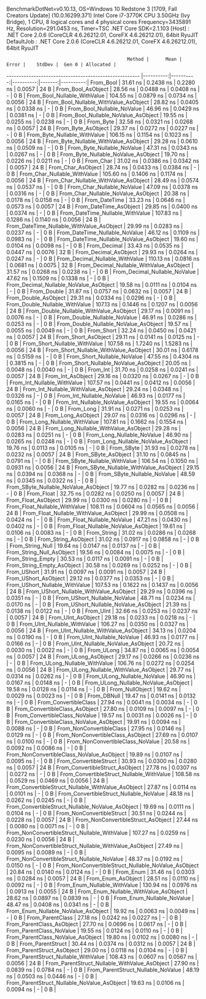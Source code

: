 
BenchmarkDotNet=v0.10.13, OS=Windows 10 Redstone 3 [1709, Fall Creators Update] (10.0.16299.371)
Intel Core i7-3770K CPU 3.50GHz (Ivy Bridge), 1 CPU, 8 logical cores and 4 physical cores
Frequency=3435891 Hz, Resolution=291.0453 ns, Timer=TSC
.NET Core SDK=2.1.103
  [Host]     : .NET Core 2.0.6 (CoreCLR 4.6.26212.01, CoreFX 4.6.26212.01), 64bit RyuJIT
  DefaultJob : .NET Core 2.0.6 (CoreCLR 4.6.26212.01, CoreFX 4.6.26212.01), 64bit RyuJIT


                                                Method |      Mean |     Error |    StdDev |  Gen 0 | Allocated |
------------------------------------------------------ |----------:|----------:|----------:|-------:|----------:|
                                             From_Bool |  31.61 ns | 0.2438 ns | 0.2280 ns | 0.0057 |      24 B |
                                    From_Bool_AsObject |  28.56 ns | 0.0488 ns | 0.0408 ns |      - |       0 B |
                          From_Bool_Nullable_WithValue | 104.55 ns | 0.0879 ns | 0.0734 ns | 0.0056 |      24 B |
                 From_Bool_Nullable_WithValue_AsObject |  28.82 ns | 0.0405 ns | 0.0338 ns |      - |       0 B |
                            From_Bool_Nullable_NoValue |  46.96 ns | 0.0429 ns | 0.0381 ns |      - |       0 B |
                   From_Bool_Nullable_NoValue_AsObject |  19.55 ns | 0.0255 ns | 0.0238 ns |      - |       0 B |
                                             From_Byte |  32.58 ns | 0.0321 ns | 0.0268 ns | 0.0057 |      24 B |
                                    From_Byte_AsObject |  29.37 ns | 0.0272 ns | 0.0227 ns |      - |       0 B |
                          From_Byte_Nullable_WithValue | 106.15 ns | 0.1154 ns | 0.1023 ns | 0.0056 |      24 B |
                 From_Byte_Nullable_WithValue_AsObject |  29.28 ns | 0.0610 ns | 0.0509 ns |      - |       0 B |
                            From_Byte_Nullable_NoValue |  47.31 ns | 0.0343 ns | 0.0267 ns |      - |       0 B |
                   From_Byte_Nullable_NoValue_AsObject |  19.70 ns | 0.0226 ns | 0.0211 ns |      - |       0 B |
                                             From_Char |  31.02 ns | 0.0386 ns | 0.0342 ns | 0.0057 |      24 B |
                                    From_Char_AsObject |  28.74 ns | 0.0433 ns | 0.0384 ns |      - |       0 B |
                          From_Char_Nullable_WithValue | 105.60 ns | 0.1406 ns | 0.1174 ns | 0.0056 |      24 B |
                 From_Char_Nullable_WithValue_AsObject |  28.49 ns | 0.0574 ns | 0.0537 ns |      - |       0 B |
                            From_Char_Nullable_NoValue |  47.09 ns | 0.0378 ns | 0.0316 ns |      - |       0 B |
                   From_Char_Nullable_NoValue_AsObject |  20.38 ns | 0.0178 ns | 0.0158 ns |      - |       0 B |
                                         From_DateTime |  33.23 ns | 0.0646 ns | 0.0573 ns | 0.0057 |      24 B |
                                From_DateTime_AsObject |  29.85 ns | 0.0400 ns | 0.0374 ns |      - |       0 B |
                      From_DateTime_Nullable_WithValue | 107.83 ns | 0.1286 ns | 0.1140 ns | 0.0056 |      24 B |
             From_DateTime_Nullable_WithValue_AsObject |  29.99 ns | 0.0283 ns | 0.0237 ns |      - |       0 B |
                        From_DateTime_Nullable_NoValue |  46.12 ns | 0.1109 ns | 0.0983 ns |      - |       0 B |
               From_DateTime_Nullable_NoValue_AsObject |  19.60 ns | 0.0104 ns | 0.0098 ns |      - |       0 B |
                                          From_Decimal |  33.43 ns | 0.0535 ns | 0.0447 ns | 0.0076 |      32 B |
                                 From_Decimal_AsObject |  29.93 ns | 0.0264 ns | 0.0247 ns |      - |       0 B |
                       From_Decimal_Nullable_WithValue | 110.13 ns | 0.0816 ns | 0.0681 ns | 0.0075 |      32 B |
              From_Decimal_Nullable_WithValue_AsObject |  31.57 ns | 0.0268 ns | 0.0238 ns |      - |       0 B |
                         From_Decimal_Nullable_NoValue |  47.62 ns | 0.1509 ns | 0.1338 ns |      - |       0 B |
                From_Decimal_Nullable_NoValue_AsObject |  19.58 ns | 0.0111 ns | 0.0104 ns |      - |       0 B |
                                           From_Double |  31.87 ns | 0.0757 ns | 0.0632 ns | 0.0057 |      24 B |
                                  From_Double_AsObject |  29.31 ns | 0.0334 ns | 0.0296 ns |      - |       0 B |
                        From_Double_Nullable_WithValue | 107.13 ns | 0.1446 ns | 0.1207 ns | 0.0056 |      24 B |
               From_Double_Nullable_WithValue_AsObject |  29.17 ns | 0.0091 ns | 0.0076 ns |      - |       0 B |
                          From_Double_Nullable_NoValue |  46.91 ns | 0.0286 ns | 0.0253 ns |      - |       0 B |
                 From_Double_Nullable_NoValue_AsObject |  19.57 ns | 0.0055 ns | 0.0049 ns |      - |       0 B |
                                            From_Short |  32.24 ns | 0.0450 ns | 0.0421 ns | 0.0057 |      24 B |
                                   From_Short_AsObject |  29.11 ns | 0.0141 ns | 0.0125 ns |      - |       0 B |
                         From_Short_Nullable_WithValue | 107.58 ns | 1.7240 ns | 1.5283 ns | 0.0056 |      24 B |
                From_Short_Nullable_WithValue_AsObject |  30.01 ns | 0.6178 ns | 0.5159 ns |      - |       0 B |
                           From_Short_Nullable_NoValue |  47.55 ns | 0.4304 ns | 0.3815 ns |      - |       0 B |
                  From_Short_Nullable_NoValue_AsObject |  20.05 ns | 0.0048 ns | 0.0040 ns |      - |       0 B |
                                              From_Int |  31.70 ns | 0.0258 ns | 0.0241 ns | 0.0057 |      24 B |
                                     From_Int_AsObject |  29.16 ns | 0.0320 ns | 0.0267 ns |      - |       0 B |
                           From_Int_Nullable_WithValue | 107.57 ns | 0.0441 ns | 0.0412 ns | 0.0056 |      24 B |
                  From_Int_Nullable_WithValue_AsObject |  29.24 ns | 0.0348 ns | 0.0326 ns |      - |       0 B |
                             From_Int_Nullable_NoValue |  46.93 ns | 0.0177 ns | 0.0165 ns |      - |       0 B |
                    From_Int_Nullable_NoValue_AsObject |  19.55 ns | 0.0064 ns | 0.0060 ns |      - |       0 B |
                                             From_Long |  31.91 ns | 0.0271 ns | 0.0253 ns | 0.0057 |      24 B |
                                    From_Long_AsObject |  29.07 ns | 0.0316 ns | 0.0296 ns |      - |       0 B |
                          From_Long_Nullable_WithValue | 107.81 ns | 0.1662 ns | 0.1554 ns | 0.0056 |      24 B |
                 From_Long_Nullable_WithValue_AsObject |  29.28 ns | 0.0283 ns | 0.0251 ns |      - |       0 B |
                            From_Long_Nullable_NoValue |  46.90 ns | 0.0265 ns | 0.0248 ns |      - |       0 B |
                   From_Long_Nullable_NoValue_AsObject |  19.76 ns | 0.0113 ns | 0.0105 ns |      - |       0 B |
                                            From_SByte |  31.93 ns | 0.0278 ns | 0.0232 ns | 0.0057 |      24 B |
                                   From_SByte_AsObject |  31.10 ns | 0.0845 ns | 0.0791 ns |      - |       0 B |
                         From_SByte_Nullable_WithValue | 106.54 ns | 0.1050 ns | 0.0931 ns | 0.0056 |      24 B |
                From_SByte_Nullable_WithValue_AsObject |  29.15 ns | 0.0394 ns | 0.0368 ns |      - |       0 B |
                           From_SByte_Nullable_NoValue |  48.59 ns | 0.0345 ns | 0.0322 ns |      - |       0 B |
                  From_SByte_Nullable_NoValue_AsObject |  19.77 ns | 0.0282 ns | 0.0236 ns |      - |       0 B |
                                            From_Float |  32.75 ns | 0.0282 ns | 0.0250 ns | 0.0057 |      24 B |
                                   From_Float_AsObject |  29.99 ns | 0.0300 ns | 0.0280 ns |      - |       0 B |
                         From_Float_Nullable_WithValue | 108.11 ns | 0.0604 ns | 0.0565 ns | 0.0056 |      24 B |
                From_Float_Nullable_WithValue_AsObject |  29.99 ns | 0.0508 ns | 0.0424 ns |      - |       0 B |
                           From_Float_Nullable_NoValue |  47.21 ns | 0.0430 ns | 0.0402 ns |      - |       0 B |
                  From_Float_Nullable_NoValue_AsObject |  19.61 ns | 0.0106 ns | 0.0083 ns |      - |       0 B |
                                           From_String |  31.02 ns | 0.0286 ns | 0.0268 ns |      - |       0 B |
                                  From_String_AsObject |  31.02 ns | 0.0917 ns | 0.0858 ns |      - |       0 B |
                                      From_String_Null |  19.64 ns | 0.0147 ns | 0.0137 ns |      - |       0 B |
                             From_String_Null_AsObject |  19.56 ns | 0.0084 ns | 0.0075 ns |      - |       0 B |
                                     From_String_Empty |  30.53 ns | 0.0117 ns | 0.0091 ns |      - |       0 B |
                            From_String_Empty_AsObject |  30.58 ns | 0.0269 ns | 0.0252 ns |      - |       0 B |
                                           From_UShort |  31.91 ns | 0.0097 ns | 0.0091 ns | 0.0057 |      24 B |
                                  From_UShort_AsObject |  29.12 ns | 0.0377 ns | 0.0353 ns |      - |       0 B |
                        From_UShort_Nullable_WithValue | 107.53 ns | 0.1622 ns | 0.1437 ns | 0.0056 |      24 B |
               From_UShort_Nullable_WithValue_AsObject |  29.29 ns | 0.0396 ns | 0.0351 ns |      - |       0 B |
                          From_UShort_Nullable_NoValue |  48.71 ns | 0.0234 ns | 0.0170 ns |      - |       0 B |
                 From_UShort_Nullable_NoValue_AsObject |  21.39 ns | 0.0138 ns | 0.0122 ns |      - |       0 B |
                                             From_UInt |  32.66 ns | 0.0253 ns | 0.0237 ns | 0.0057 |      24 B |
                                    From_UInt_AsObject |  29.18 ns | 0.0233 ns | 0.0218 ns |      - |       0 B |
                          From_UInt_Nullable_WithValue | 106.27 ns | 0.0350 ns | 0.0327 ns | 0.0056 |      24 B |
                 From_UInt_Nullable_WithValue_AsObject |  34.13 ns | 0.0204 ns | 0.0190 ns |      - |       0 B |
                            From_UInt_Nullable_NoValue |  46.93 ns | 0.0177 ns | 0.0166 ns |      - |       0 B |
                   From_UInt_Nullable_NoValue_AsObject |  20.72 ns | 0.0030 ns | 0.0022 ns |      - |       0 B |
                                            From_ULong |  34.87 ns | 0.0065 ns | 0.0054 ns | 0.0057 |      24 B |
                                   From_ULong_AsObject |  29.17 ns | 0.0266 ns | 0.0236 ns |      - |       0 B |
                         From_ULong_Nullable_WithValue | 106.76 ns | 0.0272 ns | 0.0254 ns | 0.0056 |      24 B |
                From_ULong_Nullable_WithValue_AsObject |  29.77 ns | 0.0314 ns | 0.0262 ns |      - |       0 B |
                           From_ULong_Nullable_NoValue |  46.90 ns | 0.0167 ns | 0.0148 ns |      - |       0 B |
                  From_ULong_Nullable_NoValue_AsObject |  19.58 ns | 0.0128 ns | 0.0114 ns |      - |       0 B |
                                       From_NullObject |  19.62 ns | 0.0029 ns | 0.0023 ns |      - |       0 B |
                                           From_DBNull |  19.47 ns | 0.0141 ns | 0.0132 ns |      - |       0 B |
                                 From_ConvertibleClass |  27.94 ns | 0.0041 ns | 0.0034 ns |      - |       0 B |
                        From_ConvertibleClass_AsObject |  27.80 ns | 0.0109 ns | 0.0097 ns |      - |       0 B |
                         From_ConvertibleClass_NoValue |  19.57 ns | 0.0031 ns | 0.0026 ns |      - |       0 B |
                From_ConvertibleClass_NoValue_AsObject |  19.91 ns | 0.0094 ns | 0.0088 ns |      - |       0 B |
                              From_NonConvertibleClass |  27.95 ns | 0.0146 ns | 0.0129 ns |      - |       0 B |
                     From_NonConvertibleClass_AsObject |  27.69 ns | 0.0107 ns | 0.0100 ns |      - |       0 B |
                      From_NonConvertibleClass_NoValue |  20.58 ns | 0.0092 ns | 0.0086 ns |      - |       0 B |
             From_NonConvertibleClass_NoValue_AsObject |  19.89 ns | 0.0107 ns | 0.0095 ns |      - |       0 B |
                                From_ConvertibleStruct |  30.93 ns | 0.0300 ns | 0.0280 ns | 0.0057 |      24 B |
                       From_ConvertibleStruct_AsObject |  27.78 ns | 0.0307 ns | 0.0272 ns |      - |       0 B |
             From_ConvertibleStruct_Nullable_WithValue | 108.58 ns | 0.0529 ns | 0.0469 ns | 0.0056 |      24 B |
    From_ConvertibleStruct_Nullable_WithValue_AsObject |  27.87 ns | 0.0114 ns | 0.0101 ns |      - |       0 B |
               From_ConvertibleStruct_Nullable_NoValue |  48.18 ns | 0.0262 ns | 0.0245 ns |      - |       0 B |
      From_ConvertibleStruct_Nullable_NoValue_AsObject |  19.69 ns | 0.0111 ns | 0.0104 ns |      - |       0 B |
                             From_NonConvertibleStruct |  30.51 ns | 0.0244 ns | 0.0228 ns | 0.0057 |      24 B |
                    From_NonConvertibleStruct_AsObject |  27.44 ns | 0.0080 ns | 0.0071 ns |      - |       0 B |
          From_NonConvertibleStruct_Nullable_WithValue | 107.27 ns | 0.0259 ns | 0.0230 ns | 0.0056 |      24 B |
 From_NonConvertibleStruct_Nullable_WithValue_AsObject |  27.49 ns | 0.0095 ns | 0.0089 ns |      - |       0 B |
            From_NonConvertibleStruct_Nullable_NoValue |  48.37 ns | 0.0192 ns | 0.0150 ns |      - |       0 B |
   From_NonConvertibleStruct_Nullable_NoValue_AsObject |  20.84 ns | 0.0140 ns | 0.0124 ns |      - |       0 B |
                                             From_Enum |  31.46 ns | 0.0303 ns | 0.0284 ns | 0.0057 |      24 B |
                                    From_Enum_AsObject |  28.51 ns | 0.0110 ns | 0.0092 ns |      - |       0 B |
                          From_Enum_Nullable_WithValue | 130.94 ns | 0.0976 ns | 0.0913 ns | 0.0055 |      24 B |
                 From_Enum_Nullable_WithValue_AsObject |  28.62 ns | 0.0897 ns | 0.0839 ns |      - |       0 B |
                            From_Enum_Nullable_NoValue |  48.47 ns | 0.0408 ns | 0.0341 ns |      - |       0 B |
                   From_Enum_Nullable_NoValue_AsObject |  19.92 ns | 0.0063 ns | 0.0049 ns |      - |       0 B |
                                      From_ParentClass |  27.18 ns | 0.0242 ns | 0.0227 ns |      - |       0 B |
                             From_ParentClass_AsObject |  27.70 ns | 0.0696 ns | 0.0617 ns |      - |       0 B |
                              From_ParentClass_NoValue |  19.55 ns | 0.0124 ns | 0.0110 ns |      - |       0 B |
                     From_ParentClass_NoValue_AsObject |  19.80 ns | 0.0102 ns | 0.0080 ns |      - |       0 B |
                                     From_ParentStruct |  30.44 ns | 0.0374 ns | 0.0312 ns | 0.0057 |      24 B |
                            From_ParentStruct_AsObject |  29.00 ns | 0.0118 ns | 0.0104 ns |      - |       0 B |
                  From_ParentStruct_Nullable_WithValue | 108.43 ns | 0.0607 ns | 0.0567 ns | 0.0056 |      24 B |
         From_ParentStruct_Nullable_WithValue_AsObject |  27.90 ns | 0.0839 ns | 0.0784 ns |      - |       0 B |
                    From_ParentStruct_Nullable_NoValue |  48.19 ns | 0.0503 ns | 0.0446 ns |      - |       0 B |
           From_ParentStruct_Nullable_NoValue_AsObject |  19.63 ns | 0.0106 ns | 0.0094 ns |      - |       0 B |
